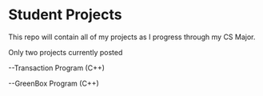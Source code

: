# Student Projects

This repo will contain all of my projects as I progress through my CS Major.

Only two projects currently posted

--Transaction Program (C++)

--GreenBox Program (C++)


